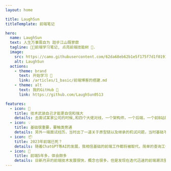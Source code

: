 ```yaml
---
layout: home

title: LaughSun
titleTemplate: 前端笔记

hero:
  name: LaughSun
  text: 人生万事需自为 跬步江山既寥廓
  tagline: 📅📍前端学习笔记, 点亮前端技能树 📌.
  image:
    src: https://camo.githubusercontent.com/62da68eb62b1e5f175f7d1f0191dd89a653d7908feb22d37d4a0ab07365d6791/68747470733a2f2f6d656469612e67697068792e636f6d2f6d656469612f4d3967624264396e6244724f5475314d71782f67697068792e676966
    alt: LaughSun
  actions:
    - theme: brand
      text: 开始学习 📌
      link: /articles/1_basic/前端博客的搭建.md
    - theme: alt
      text: 我的GitHub 📝
      link: https://github.com/LaughSun0513

features:
  - icon: 🔑
    title: 技术武装自己才能更自信和强大
    details: 去面试某家公司的时候,和四个大佬对线，一个架构师，一个后端，一个前B站前端，一个前阿里前端，在他们问我场景题和要求我改进他们产品的时候，我沉浸在技术细节里，让对方觉得我没有解决技术问题的能力，后面的结果可想而知，希望大家也能做到让自己的技术更加的强硬，这是我们技术人的底气，也要搞清楚别人需要的是你的什么能力，比如出技术方案的能力和主动掌控全局的能力，当然这是需要工作经验加持的.
  - icon: 💡
    title: 基础很重要，要触类旁通
    details: 另外一端面试经历，当时出了一道关于原型链以及继承的机试问题，当时基础不牢固，现场答题非常紧张，八股文虽多，但是恰恰这些八股文构成了我们的知识体系，要从这些八股文里面找到规律，去了解技术深层的原理，自己去实现一遍，掌握精髓，了解这些技术出现的原因，要解决的问题，适用的场景，然后去学习最基础的开发流程，API的使用和进阶的用法，渐进式提高.
  - icon: 📦
    title: 2023年前端已死？
    details: 随着ChatGPT等AI的发展，我相信基础的前端工作都将被取代，简单的查询工作可以交给这些工具来做，学会做一个Prompt工程师，提高效率对我们来说是好事，这很重要，但是为了自己不被淘汰，我们要在时代的潮流和风口里面提高自己的创造力，这是无法被取代的，软实力是我们的核心竞争力.
  - icon: 🚀
    title: 前端5年多，体会颇多
    details: 日新月异的前端技术发展很快，概念也很多，但是发现在迭代迅速的前端潮流里，我们不能随波逐流，要去学习那些不变的知识，这些知识的含金量很高，复利很高，不要浪费自己的时间和精力去学习没用的知识，扎实基础很重要，这也是我们安身立命的根本，掌握基础的前端技能，正常的开发流程，比如小程序的开发流程，Flutter的开发流程，RN/Vue/React的开发流程，都是最基本的，然后利用我们的技术结合业务去找到合适的技术选型和技术方案，达到业务收益，不要唯技术论，技术最终还是为业务服务.
---
```




<style>
  :root {
    --vp-home-hero-name-color: transparent;
    --vp-home-hero-name-background: -webkit-linear-gradient(120deg, #bd34fe, #41d1ff);
  }
</style>